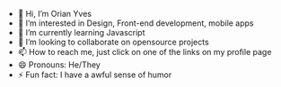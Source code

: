 - 👋 Hi, I’m Orian Yves
- 👀 I’m interested in Design, Front-end development, mobile apps
- 🌱 I’m currently learning Javascript 
- 💞️ I’m looking to collaborate on opensource projects
- 📫 How to reach me, just click on one of the links on my profile page
- 😄 Pronouns: He/They
- ⚡ Fun fact: I have a awful sense of humor 

<!---
orian11maluleque/orian11maluleque is a ✨ special ✨ repository because its `README.md` (this file) appears on your GitHub profile.
You can click the Preview link to take a look at your changes.
--->
